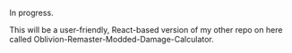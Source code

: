 In progress.  

This will be a user-friendly, React-based version of my other repo on here called Oblivion-Remaster-Modded-Damage-Calculator. 
